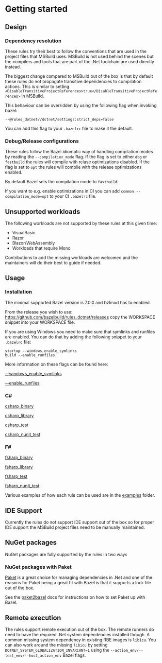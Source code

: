 # Getting started

## Design

### Dependency resolution

These rules try their best to follow the conventions that are used in the
project files that MSBuild uses. MSBuild is not used behind the scenes
but the compilers and tools that are part of the .Net toolchain are
used directly instead.

The biggest change compared to MSBuild out of the box is that by default
these rules do not propagate transitive dependencies to compilation actions.
This is similar to setting `<DisableTransitiveProjectReferences>true</DisableTransitiveProjectReferences>`
in MSBuild.

This behaviour can be overridden by using the following flag when invoking bazel:
```
--@rules_dotnet//dotnet/settings:strict_deps=false
```
You can add this flag to your `.bazelrc` file to make it the default.

### Debug/Release configurations
These rules follow the Bazel idiomatic way of handling compilation modes by reading the `--compilation_mode` flag.
If the flag is set to either `dbg` or `fastbuild` the rules will compile with relase optimizations disabled.
If the flag is set to `opt` the rules will compile with the release optimizations enabled.

By default Bazel sets the compilation mode to `fastbuild`.

If you want to e.g. enable optimizations in CI you can add `common --compilation_mode=opt` to your CI `.bazelrc` file.

## Unsupported workloads

The following workloads are not supported by these rules at this given time:

- VisualBasic
- Razor
- Blazor/WebAssembly
- Workloads that require Mono

Contributions to add the missing workloads are welcomed and the maintainers
will do their best to guide if needed.

## Usage

### Installation

The minimal supported Bazel version is 7.0.0 and bzlmod has to enabled.

From the release you wish to use: https://github.com/bazelbuild/rules_dotnet/releases copy the WORKSPACE snippet into your WORKSPACE file.

If you are using Windows you need to make sure that symlinks and runfiles are enabled.
You can do that by adding the following snippet to your `.bazelrc` file:

```
startup --windows_enable_symlinks
build --enable_runfiles
```

More information on these flags can be found here:

[--windows_enable_symlinks](https://docs.bazel.build/versions/main/command-line-reference.html#flag--windows_enable_symlinks)

[--enable_runfiles](https://docs.bazel.build/versions/main/command-line-reference.html#flag--enable_runfiles)

### C#

[csharp_binary](./csharp_binary.md)

[csharp_library](./csharp_library.md)

[csharp_test](./csharp_test.md)

[csharp_nunit_test](./csharp_nunit_test.md)

### F#

[fsharp_binary](./fsharp_binary.md)

[fsharp_library](./fsharp_library.md)

[fsharp_test](./fsharp_test.md)

[fsharp_nunit_test](./fsharp_nunit_test.md)

Various examples of how each rule can be used are in the [examples](../examples) folder.

## IDE Support

Currently the rules do not support IDE support out of the box so for
proper IDE support the MSBuild project files need to be manually maintained.

## NuGet packages

NuGet packages are fully supported by the rules in two ways

### NuGet packages with Paket

[Paket](https://fsprojects.github.io/Paket/) is a great choice for managing dependencies in .Net
and one of the reasons for Paket being a great fit with Bazel is that it supports a lock file
out of the box.

See the [paket2bazel](../tools/paket2bazel/README.md) docs for instructions on how to set Paket up with Bazel.

## Remote execution

The rules support remote execution out of the box. The remote runners do need to have the required .Net
system dependencies installed though. A common missing system dependency in existing RBE images is `libicu`.
You can also work around the missing `libicu` by setting `DOTNET_SYSTEM_GLOBALIZATION_INVARIANT=1` using
the `--action_env/--test_env/--host_action_env` Bazel flags.
